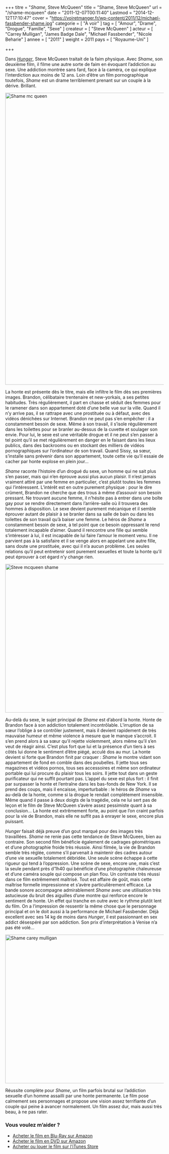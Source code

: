 +++
titre = "<em>Shame</em>, Steve McQueen"
title = "Shame, Steve McQueen"
url = "/shame-mcqueen"
date = "2011-12-07T00:11:40"
Lastmod = "2014-12-12T17:10:47"
cover = "https://voiretmanger.fr/wp-content/2011/12/michael-fassbender-shame.jpg"
categorie = [ "À voir" ]
tag = [ "Amour", "Drame", "Drogue", "Famille", "Sexe" ]
createur = [ "Steve McQueen" ]
acteur = [ "Carrey Mulligan", "James Badge Dale", "Michael Fassbender", "Nicole Beharie" ]
annee = [ "2011" ]
weight = 2011
pays = [ "Royaume-Uni" ]

+++

<p>Dans <em><a href="https://voiretmanger.fr/2008/11/30/hunger/">Hunger</a></em>, Steve McQueen traitait de la faim physique. Avec <em>Shame</em>, son deuxième film, il filme une autre sorte de faim en évoquant l&rsquo;addiction au sexe. Une addiction montrée sans fard, face à la caméra, ce qui explique l&rsquo;interdiction aux moins de 12 ans. Loin d&rsquo;être un film pornographique toutefois, <em>Shame</em> est un drame terriblement prenant sur un couple à la dérive. Brillant.</p>
<a href="http://www.allocine.fr/film/fichefilm_gen_cfilm=185457.html"><img class="aligncenter" style="border-style: initial; border-color: initial; border-width: 0px;" src="https://voiretmanger.fr/wp-content/2011/12/shame-mc-queen.jpg" alt="Shame mc queen" width="690" height="927" border="0" /></a>
<p>La honte est présente dès le titre, mais elle infiltre le film dès ses premières images. Brandon, célibataire trentenaire et new-yorkais, a ses petites habitudes. Très régulièrement, il part en chasse et séduit des femmes pour le ramener dans son appartement doté d&rsquo;une belle vue sur la ville. Quand il n&rsquo;y arrive pas, il se rattrape avec une prostituée ou à défaut, avec des vidéos dénichées sur Internet. Brandon ne peut pas s&rsquo;en empêcher : il a constamment besoin de sexe. Même à son travail, il s&rsquo;isole régulièrement dans les toilettes pour se branler au-dessus de la cuvette et soulager son envie. Pour lui, le sexe est une véritable drogue et il ne peut s&rsquo;en passer à tel point qu&rsquo;il se met régulièrement en danger en le faisant dans les lieux publics, dans des backrooms ou en stockant des milliers de vidéos pornographiques sur l&rsquo;ordinateur de son travail. Quand Sissy, sa sœur, s&rsquo;installe sans prévenir dans son appartement, toute cette vie qu&rsquo;il essaie de cacher par honte explose en plein jour…</p>
<p><em>Shame</em> raconte l&rsquo;histoire d&rsquo;un drogué du sexe, un homme qui ne sait plus s&rsquo;en passer, mais qui n&rsquo;en éprouve aussi plus aucun plaisir. Il n&rsquo;est jamais vraiment attiré par une femme en particulier, c&rsquo;est plutôt toutes les femmes qui l&rsquo;intéressent. L&rsquo;intérêt est en outre purement physique : pour le dire crûment, Brandon ne cherche que des trous à même d&rsquo;assouvir son besoin pressant. Ne trouvant aucune femme, il n&rsquo;hésite pas à entrer dans une boîte gay pour se rendre directement dans l&rsquo;arrière-salle où il trouvera des hommes à disposition. Le sexe devient purement mécanique et il semble éprouver autant de plaisir à se branler dans sa salle de bain ou dans les toilettes de son travail qu&rsquo;à baiser une femme. Le héros de <em>Shame</em> a constamment besoin de sexe, à tel point que ce besoin oppressant le rend totalement incapable d&rsquo;aimer. Quand il rencontre une fille qui semble s&rsquo;intéresser à lui, il est incapable de lui faire l&rsquo;amour le moment venu. Il ne parvient pas à la satisfaire et il se venge alors en appelant une autre fille, sans doute une prostituée, avec qui il n&rsquo;a aucun problème. Les seules relations qu&rsquo;il peut entretenir sont purement sexuelles et toute la honte qu&rsquo;il peut éprouver à cet égard n&rsquo;y change rien.</p>
<img class="aligncenter" style="border-style: initial; border-color: initial; border-width: 0px;" src="https://voiretmanger.fr/wp-content/2011/12/steve-mcqueen-shame.jpg" alt="Steve mcqueen shame" width="690" height="472" border="0" />
<p>Au-delà du sexe, le sujet principal de <em>Shame</em> est d&rsquo;abord la honte. Honte de Brandon face à son addiction totalement incontrôlable. L&rsquo;irruption de sa sœur l&rsquo;oblige à se contrôler justement, mais il devient rapidement de très mauvaise humeur et même violence à mesure que le manque s&rsquo;accroit. Il s&rsquo;en prend alors à sa sœur qu&rsquo;il rejette violemment, alors même qu&rsquo;il s&rsquo;en veut de réagir ainsi. C&rsquo;est plus fort que lui et la présence d&rsquo;un tiers à ses côtés lui donne le sentiment d&rsquo;être piégé, acculé dos au mur. La honte devient si forte que Brandon finit par craquer : <em>Shame</em> le montre vidant son appartement de fond en comble dans des poubelles. Il jette tous ses magazines et vidéos pornos, tous ses accessoires et même son ordinateur portable qui lui procure du plaisir tous les soirs. Il jette tout dans un geste purificateur qui ne suffit pourtant pas. L&rsquo;appel du sexe est plus fort : il finit par surpasser la honte et l&rsquo;entraîne dans les bas-fonds de New York. Il se prend des coups, mais il encaisse, imperturbable : le héros de <em>Shame</em> va au-delà de la honte, comme si la drogue le rendait complètement insensible. Même quand il passe à deux doigts de la tragédie, cela ne lui sert pas de leçon et le film de Steve McQueen s&rsquo;avère assez pessimiste quant à sa conclusion… La honte est extrêmement forte, au point que l&rsquo;on craint parfois pour la vie de Brandon, mais elle ne suffit pas à enrayer le sexe, encore plus puissant.</p>
<p><em>Hunger</em> faisait déjà preuve d&rsquo;un gout marqué pour des images très travaillées. <em>Shame</em> ne renie pas cette tendance de Steve McQueen, bien au contraire. Son second film bénéficie également de cadrages géométriques et d&rsquo;une photographie froide très réussie. Ainsi filmée, la vie de Brandon semble très réglée, comme s&rsquo;il parvenait à maintenir des cadres autour d&rsquo;une vie sexuelle totalement débridée. Une seule scène échappe à cette rigueur qui tend à l&rsquo;oppression. Une scène de sexe, encore une, mais c&rsquo;est la seule pendant près d&rsquo;1h40 qui bénéficie d&rsquo;une photographie chaleureuse et d&rsquo;une caméra souple qui compose un plan flou. Un contraste très réussi dans ce film extrêmement maîtrisé. Tout est affaire de goût, mais cette maîtrise formelle impressionne et s&rsquo;avère particulièrement efficace. La bande sonore accompagne admirablement <em>Shame</em> avec une utilisation très astucieuse du bruit des aiguilles d&rsquo;une montre qui renforce encore le sentiment de honte. Un effet qui tranche en outre avec le rythme plutôt lent du film. On a l&rsquo;impression de ressentir la même chose que le personnage principal et on le doit aussi à la performance de Michael Fassbender. Déjà excellent avec ses 14 kg de moins dans <em>Hunger</em>, il est passionnant en sex addict désespéré par son addiction. Son prix d&rsquo;interprétation à Venise n&rsquo;a pas été volé…</p>
<img class="aligncenter" style="border-style: initial; border-color: initial; border-width: 0px;" src="https://voiretmanger.fr/wp-content/2011/12/shame-carey-mulligan.jpg" alt="Shame carey mulligan" width="690" height="472" border="0" />
<p>Réussite complète pour <em>Shame</em>, un film parfois brutal sur l&rsquo;addiction sexuelle d&rsquo;un homme assailli par une honte permanente. Le film pose calmement ses personnages et propose une vision assez terrifiante d&rsquo;un couple qui peine à avancer normalement. Un film assez dur, mais aussi très beau, à ne pas rater.</p>
<div class="amazon">
<h3>Vous voulez m&rsquo;aider ?</h3>
<ul>
<li><a href="http://www.amazon.fr/gp/product/B006QP0CGA/ref=as_li_ss_tl?ie=UTF8&#038;tag=leblogdenic07-21&#038;linkCode=as2&#038;camp=1642&#038;creative=19458&#038;creativeASIN=B006QP0CGA">Acheter le film en Blu-Ray sur Amazon</a></li>
<li><a href="http://www.amazon.fr/gp/product/B006QP0C5Q/ref=as_li_ss_tl?ie=UTF8&#038;tag=leblogdenic07-21&#038;linkCode=as2&#038;camp=1642&#038;creative=19458&#038;creativeASIN=B006QP0C5Q">Acheter le film en DVD sur Amazon</a></li>
<li><a href="http://itunes.apple.com/fr/movie/shame-vost/id508615228">Acheter ou louer le film sur l&rsquo;iTunes Store</a></li>
</ul>
</div>

